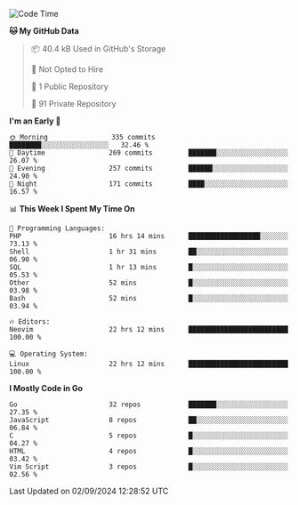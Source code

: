 
<!--START_SECTION:waka-->
![Code Time](http://img.shields.io/badge/Code%20Time-5%2C226%20hrs%2050%20mins-blue)

**🐱 My GitHub Data** 

> 📦 40.4 kB Used in GitHub's Storage 
 > 
> 🚫 Not Opted to Hire
 > 
> 📜 1 Public Repository 
 > 
> 🔑 91 Private Repository 
 > 
**I'm an Early 🐤** 

```text
🌞 Morning                335 commits         ████████░░░░░░░░░░░░░░░░░   32.46 % 
🌆 Daytime                269 commits         ███████░░░░░░░░░░░░░░░░░░   26.07 % 
🌃 Evening                257 commits         ██████░░░░░░░░░░░░░░░░░░░   24.90 % 
🌙 Night                  171 commits         ████░░░░░░░░░░░░░░░░░░░░░   16.57 % 
```


📊 **This Week I Spent My Time On** 

```text
💬 Programming Languages: 
PHP                      16 hrs 14 mins      ██████████████████░░░░░░░   73.13 % 
Shell                    1 hr 31 mins        ██░░░░░░░░░░░░░░░░░░░░░░░   06.90 % 
SQL                      1 hr 13 mins        █░░░░░░░░░░░░░░░░░░░░░░░░   05.53 % 
Other                    52 mins             █░░░░░░░░░░░░░░░░░░░░░░░░   03.98 % 
Bash                     52 mins             █░░░░░░░░░░░░░░░░░░░░░░░░   03.94 % 

🔥 Editors: 
Neovim                   22 hrs 12 mins      █████████████████████████   100.00 % 

💻 Operating System: 
Linux                    22 hrs 12 mins      █████████████████████████   100.00 % 
```

**I Mostly Code in Go** 

```text
Go                       32 repos            ███████░░░░░░░░░░░░░░░░░░   27.35 % 
JavaScript               8 repos             ██░░░░░░░░░░░░░░░░░░░░░░░   06.84 % 
C                        5 repos             █░░░░░░░░░░░░░░░░░░░░░░░░   04.27 % 
HTML                     4 repos             █░░░░░░░░░░░░░░░░░░░░░░░░   03.42 % 
Vim Script               3 repos             █░░░░░░░░░░░░░░░░░░░░░░░░   02.56 % 
```




 Last Updated on 02/09/2024 12:28:52 UTC
<!--END_SECTION:waka-->
